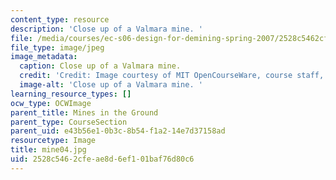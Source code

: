 ```yaml
---
content_type: resource
description: 'Close up of a Valmara mine. '
file: /media/courses/ec-s06-design-for-demining-spring-2007/2528c5462cfeae8d6ef101baf76d80c6_mine04.jpg
file_type: image/jpeg
image_metadata:
  caption: Close up of a Valmara mine.
  credit: 'Credit: Image courtesy of MIT OpenCourseWare, course staff, and students.'
  image-alt: 'Close up of a Valmara mine. '
learning_resource_types: []
ocw_type: OCWImage
parent_title: Mines in the Ground
parent_type: CourseSection
parent_uid: e43b56e1-0b3c-8b54-f1a2-14e7d37158ad
resourcetype: Image
title: mine04.jpg
uid: 2528c546-2cfe-ae8d-6ef1-01baf76d80c6
---
```


